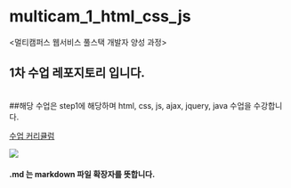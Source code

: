 # multicam_1_html_css_js
&lt;멀티캠퍼스 웹서비스 풀스택 개발자 양성 과정>
<br>
## 1차 수업 레포지토리 입니다.
<br>
##해당 수업은 step1에 해당하며 html, css, js, ajax, jquery, java 수업을 수강합니다.

<a href="https://docs.google.com/spreadsheets/d/1HG_dOJp-P5N16dK5TnKN7ECE8K1BvNeQz3_8bXNce9w/edit#gid=89749885">수업 커리큘럼</a><br>


<img src="https://event.multicampus.com/backend/images/promotion/PR010149/pc/visual-06.png">


#### .md 는 markdown 파일 확장자를 뜻합니다.
